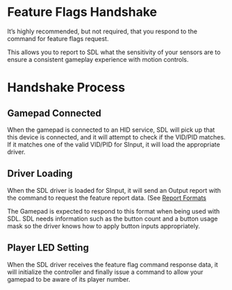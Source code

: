 # Feature Flags Handshake
It’s highly recommended, but not required, that you respond to the command for feature flags request.

This allows you to report to SDL what the sensitivity of your sensors are to ensure a consistent gameplay experience with motion controls.


# Handshake Process

## Gamepad Connected

When the gamepad is connected to an HID service, SDL will pick up that this device is connected, and it will attempt to check if the VID/PID matches. If it matches one of the valid VID/PID for SInput, it will load the appropriate driver.


## Driver Loading

When the SDL driver is loaded for SInput, it will send an Output report with the command to request the feature report data. (See [Report Formats](Reporting%20Format.md)


The Gamepad is expected to respond to this format when being used with SDL. SDL needs information such as the button count and a button usage mask so the driver knows how to apply button inputs appropriately.


## Player LED Setting

When the SDL driver receives the feature flag command response data, it will initialize the controller and finally issue a command to allow your gamepad to be aware of its player number. 

